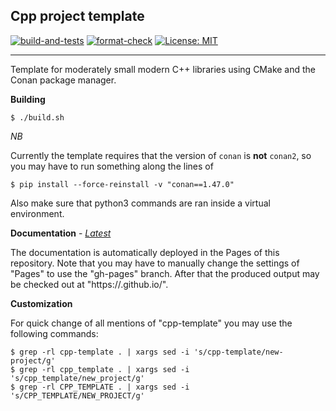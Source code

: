## Cpp project template

[![build-and-tests](https://github.com/boki1/cpp-template/actions/workflows/build-and-test.yml/badge.svg)](https://github.com/boki1/cpp-template/actions/workflows/build-and-test.yml)
[![format-check](https://github.com/boki1/cpp-template/actions/workflows/clang-format-check.yml/badge.svg)](https://github.com/boki1/cpp-template/actions/workflows/clang-format-check.yml)
[![License: MIT](https://img.shields.io/badge/License-MIT-yellow.svg)](https://opensource.org/licenses/MIT)

---------------

Template for moderately small modern C++ libraries using CMake and the Conan package manager.

**Building**

```
$ ./build.sh
```

_NB_

Currently the template requires that the version of `conan` is **not** `conan2`, so you may have to run something along the lines of
```
$ pip install --force-reinstall -v "conan==1.47.0"
```
Also make sure that python3 commands are ran inside a virtual environment.

**Documentation** - [_Latest_](https://boki1.github.io/cpp-template/)

The documentation is automatically deployed in the Pages of this repository. Note that you may
have to manually change the settings of "Pages" to use the "gh-pages" branch. After that the produced
output may be checked out at "https://<username>.github.io/<project>".

**Customization**

For quick change of all mentions of "cpp-template" you may use the following commands:
```
$ grep -rl cpp-template . | xargs sed -i 's/cpp-template/new-project/g'
$ grep -rl cpp_template . | xargs sed -i 's/cpp_template/new_project/g'
$ grep -rl CPP_TEMPLATE . | xargs sed -i 's/CPP_TEMPLATE/NEW_PROJECT/g'
```
